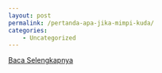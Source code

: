 ```yaml
---
layout: post
permalink: /pertanda-apa-jika-mimpi-kuda/
categories:
    - Uncategorized
---
```


[Baca Selengkapnya](/08)